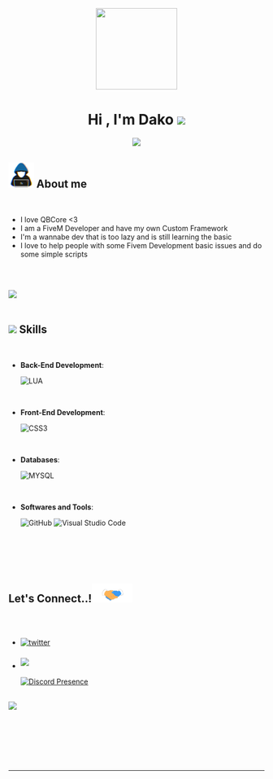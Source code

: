 
<p align="center">
  <img width="160" height="160" src="https://media.discordapp.net/attachments/1133032061259763762/1199322963795791923/dragons-de-rouen-puck-d-logo.png?ex=65c21f8c&is=65afaa8c&hm=b94d2953e4df74d99aae6840627f1fd46d96f7d139440cf01dbcfa36f2d988b4&=&format=webp&quality=lossless&width=326&height=480">
</p>

<h1 align="center"><b>Hi , I'm Dako </b><img src="https://media.giphy.com/media/hvRJCLFzcasrR4ia7z/giphy.gif" width="35"></h1>

<p align="center">
  <a href="https://github.com/DenverCoder1/readme-typing-svg"><img src="https://readme-typing-svg.herokuapp.com?font=Time+New+Roman&color=cyan&size=25&center=true&vCenter=true&width=600&height=100&lines=Welcome+To+My+Github;++;Developer+FiveM"></a>
</p>

## <picture><img src = "https://github.com/0xAbdulKhalid/0xAbdulKhalid/raw/main/assets/mdImages/about_me.gif" width = 50px></picture> **About me**



<br>

- I love QBCore <3
- I am a FiveM Developer and have my own Custom Framework 
- I'm a wannabe dev that is too lazy and is still learning the basic
- I love to help people with some Fivem Development basic issues and do some simple scripts

<br><br>

<img src="https://media.discordapp.net/attachments/1133032061259763762/1199102701506670712/gold-luxury-line-png.png?ex=65c1526a&is=65aedd6a&hm=6f9b3d31405c65fdf9fc6b0166a57fccf425723a580dd8c22e7f5f74220f614c&=&format=webp&quality=lossless"><br><br>

## <img src="https://media.discordapp.net/attachments/1133032061259763762/1199103101794254848/44649257.png?ex=65c152c9&is=65aeddc9&hm=56a1cafc5303c89bd61f3c257bb690bef6bcb6d0e1a5ffd80203d18428051d0d&=&format=webp&quality=lossless" width ="25"><b> Skills</b>
<br>
<p align="center">

- **Back-End Development**:

    ![LUA](https://img.shields.io/badge/LUA%20-%23000079.svg?style=for-the-badge&logo=lua%2B%2B&logoColor=white)

<br>   
    
- **Front-End Development**:

   ![CSS3](https://img.shields.io/badge/CSS%20-%231572B6.svg?style=for-the-badge&logo=css3&logoColor=white)

<br>

- **Databases**:

   ![MYSQL](https://img.shields.io/badge/MYSQL%20-%234f7b99.svg?style=for-the-badge&logo=mysql&logoColor=white)

<br>

- **Softwares and Tools**:

    ![GitHub](https://img.shields.io/badge/github-%23121011.svg?style=for-the-badge&logo=github&logoColor=white)
    ![Visual Studio Code](https://img.shields.io/badge/Visual%20Studio%20Code-0078d7.svg?style=for-the-badge&logo=visual-studio-code&logoColor=white)


</p>

<br>
<br>


<br>
<br>

## <b> Let's Connect..!</b><img src="https://github.com/0xAbdulKhalid/0xAbdulKhalid/raw/main/assets/mdImages/handshake.gif" width ="80">
<br>
<div align='left'>

<ul>

<br>

<li>
<a href="https://twitter.com/Wail_Dako" target="_blank">
<img src="https://img.shields.io/badge/twitter:  Dako-%2300acee.svg?color=1DA1F2&style=for-the-badge&logo=twitter&logoColor=white" alt=twitter style="margin-bottom: 5px;"/>
</a>
</li>

<br>

<li>
<a href="mailto:dako0001dz@gmail.com" target="_blank">
<img src="https://img.shields.io/badge/gmail:  Dako-%23EA4335.svg?style=for-the-badge&logo=gmail&logoColor=white" t=mail style="margin-bottom: 5px;" />
</a>
</li>

 [![Discord Presence](https://lanyard.cnrad.dev/api/1189599319075070083)](https://discord.com/users/1189599319075070083)
 
</ul>
</div>

<br>
<img src="https://media.discordapp.net/attachments/1133032061259763762/1199101727434100790/gold-luxury-line-png.png?ex=65c15182&is=65aedc82&hm=45cf1f48afa266e74885cb5a8dfc198f02c86418c7c80fd16590957a45e970c8&=&format=webp&quality=lossless">
<br>
<br>
<br>

<br>
<br>
<br>
<br>

---

<br>

